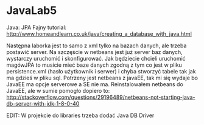 # JavaLab5
Java: JPA
Fajny tutorial: http://www.homeandlearn.co.uk/java/creating_a_database_with_java.html

Następna laborka jest to samo z xml tylko na bazach danych, ale trzeba postawić server.
Na szczęście w netbeans jest już server baz danych, wystarczy uruchomić i skonfigurować.
Jak będziecie chcieli uruchomić magówJPA to musicie mieć baze danych zgodną z tym co jest w pliku persistence.xml (hasło użytkownik i serwer) i chyba stworzyć tabele tak jak ma gdzieś w pliku sql.
Potrzeny jest netbeans z javaEE, tak mi się wydaje bo JavaEE ma opcje serverowe a SE nie ma. Reinstalowałem netbeans do JavaEE,
ale w sumie pomogło dopiero to: http://stackoverflow.com/questions/29196489/netbeans-not-starting-java-db-server-with-jdk-1-8-0-40

EDIT: W projekcie do libraries trzeba dodać Java DB Driver